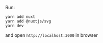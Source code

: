 Run:

    yarn add nuxt
    yarn add @nuxtjs/svg
    yarn dev
    
and open `http://localhost:3000` in browser
